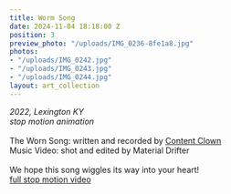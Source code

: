 ```yaml
---
title: Worm Song
date: 2024-11-04 18:18:00 Z
position: 3
preview_photo: "/uploads/IMG_0236-8fe1a8.jpg"
photos:
- "/uploads/IMG_0242.jpg"
- "/uploads/IMG_0243.jpg"
- "/uploads/IMG_0244.jpg"
layout: art_collection
---
```


*2022, Lexington KY* <br>
*stop motion animation* <br>
<br>
The Worn Song: written and recorded by [Content Clown](https://www.instagram.com/contentclown?utm_source=ig_web_button_share_sheet&igsh=ZDNlZDc0MzIxNw==) <br>
Music Video: shot and edited by Material Drifter<br>
<br>
We hope this song wiggles its way into your heart!<br>
[full stop motion video](https://youtu.be/2yhTp9aAYGk) 